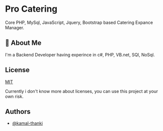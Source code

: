 
# Pro Catering

Core PHP, MySql, JavaScript, Jquery, Bootstrap based Catering Expance Manager.
 


## 🚀 About Me
I'm a Backend Developer having experince in c#, PHP, VB.net, SQl, NoSql.




## License

[MIT](https://choosealicense.com/licenses/mit/)

Currently i don't know more about licenses, you can use this project at your own risk.
## Authors

- [@kamal-thanki](https://www.github.com/kamal-thanki)

